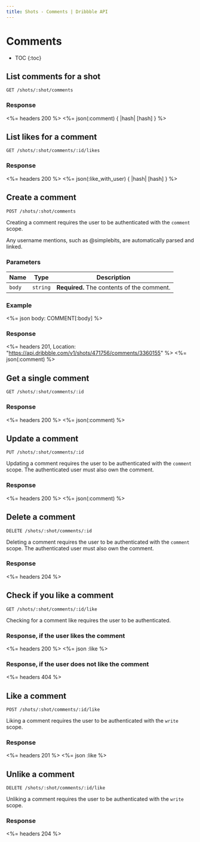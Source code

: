 ```yaml
---
title: Shots - Comments | Dribbble API
---
```


# Comments

* TOC
{:toc}

## List comments for a shot

    GET /shots/:shot/comments

### Response

<%= headers 200 %>
<%= json(:comment) { |hash| [hash] } %>

## List likes for a comment

    GET /shots/:shot/comments/:id/likes

### Response

<%= headers 200 %>
<%= json(:like_with_user) { |hash| [hash] } %>

## Create a comment

    POST /shots/:shot/comments

Creating a comment requires the user to be authenticated with the `comment`
scope.

Any username mentions, such as @simplebits, are automatically parsed and linked.

### Parameters

| Name | Type | Description |
|------|------|-------------|
| `body` | `string` | **Required.** The contents of the comment. |

### Example

<%= json body: COMMENT[:body] %>

### Response

<%= headers 201, Location: "https://api.dribbble.com/v1/shots/471756/comments/3360155" %>
<%= json(:comment) %>

## Get a single comment

    GET /shots/:shot/comments/:id

### Response

<%= headers 200 %>
<%= json(:comment) %>

## Update a comment

    PUT /shots/:shot/comments/:id

Updating a comment requires the user to be authenticated with the `comment`
scope. The authenticated user must also own the comment.

### Response

<%= headers 200 %>
<%= json(:comment) %>

## Delete a comment

    DELETE /shots/:shot/comments/:id

Deleting a comment requires the user to be authenticated with the `comment`
scope. The authenticated user must also own the comment.

### Response

<%= headers 204 %>

## Check if you like a comment

    GET /shots/:shot/comments/:id/like

Checking for a comment like requires the user to be authenticated.

### Response, if the user likes the comment

<%= headers 200 %>
<%= json :like %>

### Response, if the user does not like the comment

<%= headers 404 %>

## Like a comment

    POST /shots/:shot/comments/:id/like

Liking a comment requires the user to be authenticated with the `write` scope.

### Response

<%= headers 201 %>
<%= json :like %>

## Unlike a comment

    DELETE /shots/:shot/comments/:id/like

Unliking a comment requires the user to be authenticated with the `write` scope.

### Response

<%= headers 204 %>
